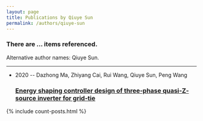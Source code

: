 ```yaml
---
layout: page
title: Publications by Qiuye Sun
permalink: /authors/qiuye-sun
---
```


<h3 id="number-posts">There are ... items referenced.</h3>
<p id='info-authors'>Alternative author names: Qiuye Sun.</p>
<hr />
<ul class="post-list">
<li><span class='post-meta'>2020 -- Dazhong Ma, Zhiyang Cai, Rui Wang, Qiuye Sun, Peng Wang</span><h3><a class='post-link' href="{{ site.baseurl }}/energy-shaping-controller-design-of-three-phase-quasi-z-source-inverter-for-grid-tie">Energy shaping controller design of three‐phase quasi‐Z‐source inverter for grid‐tie</a></h3></li>

</ul>
{% include count-posts.html %}
